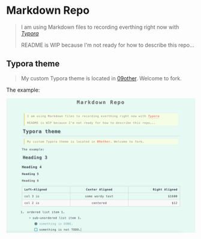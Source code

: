 # Markdown Repo

> I am using Markdown files to recording everthing right now with _[Typora](https://typora.io/)_
>
> README is WIP because I'm not ready for how to describe this repo...

## Typora theme

> My custom Typora theme is located in [09other](./09other/typora_themes). Welcome to fork.

The example:

![image-20210213235816984](09other/typora_themes/README.assets/image-20210213235816984.png)
